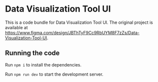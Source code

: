 
  # Data Visualization Tool UI

  This is a code bundle for Data Visualization Tool UI. The original project is available at https://www.figma.com/design/JBThTyF9Cc9RbUYM8F7zZs/Data-Visualization-Tool-UI.

  ## Running the code

  Run `npm i` to install the dependencies.

  Run `npm run dev` to start the development server.
  